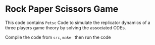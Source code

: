 # Rock Paper Scissors Game 

This code contains `Petsc` Code to simulate the replicator dynamics of a three players game theory by solving the associated ODEs. 

Compile the code from `src`, `make ` then run the code 
